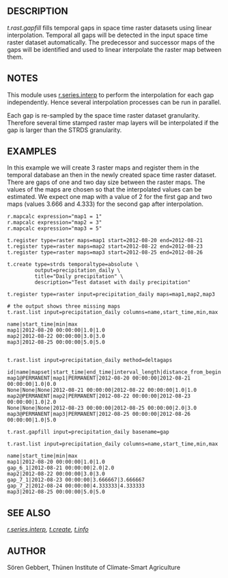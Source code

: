 ## DESCRIPTION

*t.rast.gapfill* fills temporal gaps in space time raster datasets using
linear interpolation. Temporal all gaps will be detected in the input
space time raster dataset automatically. The predecessor and successor
maps of the gaps will be identified and used to linear interpolate the
raster map between them.

## NOTES

This module uses [r.series.interp](r.series.interp.html) to perform the
interpolation for each gap independently. Hence several interpolation
processes can be run in parallel.

Each gap is re-sampled by the space time raster dataset granularity.
Therefore several time stamped raster map layers will be interpolated if
the gap is larger than the STRDS granularity.

## EXAMPLES

In this example we will create 3 raster maps and register them in the
temporal database an then in the newly created space time raster
dataset. There are gaps of one and two day size between the raster maps.
The values of the maps are chosen so that the interpolated values can be
estimated. We expect one map with a value of 2 for the first gap and two
maps (values 3.666 and 4.333) for the second gap after interpolation.

```
r.mapcalc expression="map1 = 1"
r.mapcalc expression="map2 = 3"
r.mapcalc expression="map3 = 5"

t.register type=raster maps=map1 start=2012-08-20 end=2012-08-21
t.register type=raster maps=map2 start=2012-08-22 end=2012-08-23
t.register type=raster maps=map3 start=2012-08-25 end=2012-08-26

t.create type=strds temporaltype=absolute \
         output=precipitation_daily \
         title="Daily precipitation" \
         description="Test dataset with daily precipitation"

t.register type=raster input=precipitation_daily maps=map1,map2,map3

# the output shows three missing maps
t.rast.list input=precipitation_daily columns=name,start_time,min,max

name|start_time|min|max
map1|2012-08-20 00:00:00|1.0|1.0
map2|2012-08-22 00:00:00|3.0|3.0
map3|2012-08-25 00:00:00|5.0|5.0


t.rast.list input=precipitation_daily method=deltagaps

id|name|mapset|start_time|end_time|interval_length|distance_from_begin
map1@PERMANENT|map1|PERMANENT|2012-08-20 00:00:00|2012-08-21 00:00:00|1.0|0.0
None|None|None|2012-08-21 00:00:00|2012-08-22 00:00:00|1.0|1.0
map2@PERMANENT|map2|PERMANENT|2012-08-22 00:00:00|2012-08-23 00:00:00|1.0|2.0
None|None|None|2012-08-23 00:00:00|2012-08-25 00:00:00|2.0|3.0
map3@PERMANENT|map3|PERMANENT|2012-08-25 00:00:00|2012-08-26 00:00:00|1.0|5.0

t.rast.gapfill input=precipitation_daily basename=gap

t.rast.list input=precipitation_daily columns=name,start_time,min,max

name|start_time|min|max
map1|2012-08-20 00:00:00|1.0|1.0
gap_6_1|2012-08-21 00:00:00|2.0|2.0
map2|2012-08-22 00:00:00|3.0|3.0
gap_7_1|2012-08-23 00:00:00|3.666667|3.666667
gap_7_2|2012-08-24 00:00:00|4.333333|4.333333
map3|2012-08-25 00:00:00|5.0|5.0

```

## SEE ALSO

*[r.series.interp](r.series.interp.html), [t.create](t.create.html),
[t.info](t.info.html)*

## AUTHOR

Sören Gebbert, Thünen Institute of Climate-Smart Agriculture
